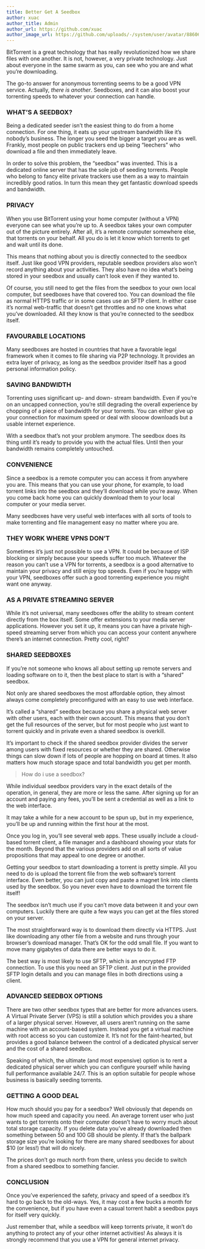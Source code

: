 ```yaml
---
title: Better Get A Seedbox
author: xuac
author_title: Admin
author_url: https://github.com/xuac
author_image_url: https://github.com/uploads/-/system/user/avatar/8860699/avatar.png
---
```


BitTorrent is a great technology that has really revolutionized how we share files with one another. It is not, however, a very private technology. Just about everyone in the same swarm as you, can see who you are and what you’re downloading.

<!--truncate-->

The go-to answer for anonymous torrenting seems to be a good VPN service. Actually, _there is another_. Seedboxes, and it can also boost your torrenting speeds to whatever your connection can handle.

### WHAT’S A SEEDBOX?

Being a dedicated seeder isn’t the easiest thing to do from a home connection. For one thing, it eats up your upstream bandwidth like it’s nobody’s business. The longer you seed the bigger a target you are as well. Frankly, most people on public trackers end up being “leechers” who download a file and then immediately leave.

In order to solve this problem, the “seedbox” was invented. This is a dedicated online server that has the sole job of seeding torrents. People who belong to fancy elite private trackers use them as a way to maintain incredibly good ratios. In turn this mean they get fantastic download speeds and bandwidth.

### PRIVACY

When you use BitTorrent using your home computer (without a VPN) everyone can see what you’re up to. A seedbox takes your own computer out of the picture entirely. After all, it’s a remote computer somewhere else, that torrents on your behalf. All you do is let it know which torrents to get and wait until its done.

This means that nothing about you is directly connected to the seedbox itself. Just like good VPN providers, reputable seedbox providers also won’t record anything about your activities. They also have no idea what’s being stored in your seedbox and usually can’t look even if they wanted to.

Of course, you still need to get the files from the seedbox to your own local computer, but seedboxes have that covered too. You can download the file as normal HTTPS traffic or in some cases use an SFTP client. In either case it’s normal web-traffic that doesn’t get throttles and no one knows what you’ve downloaded. All they know is that you’re connected to the seedbox itself.

### FAVOURABLE LOCATIONS

Many seedboxes are hosted in countries that have a favorable legal framework when it comes to file sharing via P2P technology. It provides an extra layer of privacy, as long as the seedbox provider itself has a good personal information policy.

### SAVING BANDWIDTH

Torrenting uses significant up- and down- stream bandwidth. Even if you’re on an uncapped connection, you’re still degrading the overall experience by chopping of a piece of bandwidth for your torrents. You can either give up your connection for maximum speed or deal with slooow downloads but a usable internet experience.

With a seedbox that’s not your problem anymore. The seedbox does its thing until it’s ready to provide you with the actual files. Until then your bandwidth remains completely untouched.

### CONVENIENCE

Since a seedbox is a remote computer you can access it from anywhere you are. This means that you can use your phone, for example, to load torrent links into the seedbox and they’ll download while you’re away. When you come back home you can quickly download them to your local computer or your media server.

Many seedboxes have very useful web interfaces with all sorts of tools to make torrenting and file management easy no matter where you are.

### THEY WORK WHERE VPNS DON’T

Sometimes it’s just not possible to use a VPN. It could be because of ISP blocking or simply because your speeds suffer too much. Whatever the reason you can’t use a VPN for torrents, a seedbox is a good alternative to maintain your privacy and still enjoy top speeds. Even if you’re happy with your VPN, seedboxes offer such a good torrenting experience you might want one anyway.

### AS A PRIVATE STREAMING SERVER

While it’s not universal, many seedboxes offer the ability to stream content directly from the box itself. Some offer extensions to your media server applications. However you set it up, it means you can have a private high-speed streaming server from which you can access your content anywhere there’s an internet connection. Pretty cool, right?

### SHARED SEEDBOXES

If you’re not someone who knows all about setting up remote servers and loading software on to it, then the best place to start is with a “shared” seedbox.

Not only are shared seedboxes the most affordable option, they almost always come completely preconfigured with an easy to use web interface.

It’s called a “shared” seedbox because you share a physical web server with other users, each with their own account. This means that you don’t get the full resources of the server, but for most people who just want to torrent quickly and in private even a shared seedbox is overkill.

It’s important to check if the shared seedbox provider divides the server among users with fixed resources or whether they are shared. Otherwise things can slow down if lots of people are hopping on board at times. It also matters how much storage space and total bandwidth you get per month.

> How do i use a seedbox?

While individual seedbox providers vary in the exact details of the operation, in general, they are more or less the same. After signing up for an account and paying any fees, you’ll be sent a credential as well as a link to the web interface.

It may take a while for a new account to be spun up, but in my experience, you’ll be up and running within the first hour at the most.

Once you log in, you’ll see several web apps. These usually include a cloud-based torrent client, a file manager and a dashboard showing your stats for the month. Beyond that the various providers add on all sorts of value propositions that may appeal to one degree or another.

Getting your seedbox to start downloading a torrent is pretty simple. All you need to do is upload the torrent file from the web software’s torrent interface. Even better, you can just copy and paste a magnet link into clients used by the seedbox. So you never even have to download the torrent file itself!

The seedbox isn’t much use if you can’t move data between it and your own computers. Luckily there are quite a few ways you can get at the files stored on your server.

The most straightforward way is to download them directly via HTTPS. Just like downloading any other file from a website and runs through your browser’s download manager. That’s OK for the odd small file. If you want to move many gigabytes of data there are better ways to do it.

The best way is most likely to use SFTP, which is an encrypted FTP connection. To use this you need an SFTP client. Just put in the provided SFTP login details and you can manage files in both directions using a client.

### ADVANCED SEEDBOX OPTIONS

There are two other seedbox types that are better for more advances users. A Virtual Private Server (VPS) is still a solution which provides you a share of a larger physical server. However, all users aren’t running on the same machine with an account-based system. Instead you get a virtual machine with root access so you can customize it. It’s not for the faint-hearted, but provides a good balance between the control of a dedicated physical server and the cost of a shared seedbox.

Speaking of which, the ultimate (and most expensive) option is to rent a dedicated physical server which you can configure yourself while having full performance available 24/7. This is an option suitable for people whose business is basically seeding torrents.

### GETTING A GOOD DEAL

How much should you pay for a seedbox? Well obviously that depends on how much speed and capacity you need. An average torrent user who just wants to get torrents onto their computer doesn’t have to worry much about total storage capacity. If you delete data you’ve already downloaded then something between 50 and 100 GB should be plenty. If that’s the ballpark storage size you’re looking for there are many shared seedboxes for about \$10 (or less!) that will do nicely.

The prices don’t go much north from there, unless you decide to switch from a shared seedbox to something fancier.

### CONCLUSION

Once you’ve experienced the safety, privacy and speed of a seedbox it’s hard to go back to the old-ways. Yes, it may cost a few bucks a month for the convenience, but if you have even a casual torrent habit a seedbox pays for itself very quickly.

Just remember that, while a seedbox will keep torrents private, it won’t do anything to protect any of your other internet activities! As always it is strongly recommend that you use a VPN for general internet privacy.
